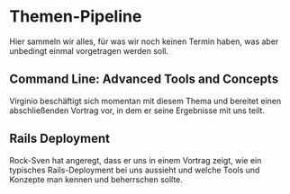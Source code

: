 Themen-Pipeline
===============

Hier sammeln wir alles, für was wir noch keinen Termin haben, was aber unbedingt einmal vorgetragen
werden soll.

Command Line: Advanced Tools and Concepts
-----------------------------------------

Virginio beschäftigt sich momentan mit diesem Thema und bereitet einen abschließenden Vortrag vor, in dem
er seine Ergebnisse mit uns teilt.

Rails Deployment
----------------

Rock-Sven hat angeregt, dass er uns in einem Vortrag zeigt, wie ein typisches Rails-Deployment bei uns
aussieht und welche Tools und Konzepte man kennen und beherrschen sollte.